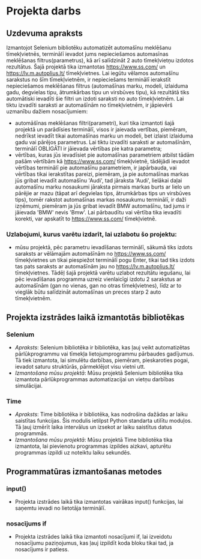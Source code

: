 # Projekta darbs

## Uzdevuma apraksts

Izmantojot Selenium bibliotēku automatizēt automašīnu meklēšanu tīmekļvietnēs, terminālī ievadot jums nepieciešamos automasīnas meklēšanas filtrus(parametrus), kā arī salīdzināt 2 auto tīmekļvietņu izdotos rezultātus. Šajā projektā tika izmantotas https://www.ss.com/ un https://lv.m.autoplius.lt/ tīmekļvietnes. Lai iegūtu vēlamos automašīnu sarakstus no šīm tīmekļvietnēm, ir nepieciešams terminālī ierakstīt nepieciešamos meklēšanas filtrus (automašīnas marku, modeli, izlaiduma gadu, degvielas tipu, ātrumkārbas tipu un virsbūves tipu), kā rezultātā tiks automātiski ievadīti šie filtri un izdoti saraksti no auto tīmekļvietnēm. Lai tiktu izvadīti saraksti ar automašīnām no tīmekļvietnēm, ir jāpievērš uzmanību dažiem nosacījumiem:

- automāšīnas meklēšanas filtri(parametri), kuri tika izmantoti šajā projektā un parādīsies terminālī, visos ir jaievada vertības, piemēram, nedrīkst ievadīt tikai automašīnas marku un modeli, bet izlaist izlaiduma gadu vai pārējos parametrus. Lai tiktu izvadīti saraksti ar automašīnām, terminālī OBLIGĀTI ir jāievada vērtības pie katra parametra;
- vērtības, kuras jūs ievadīsiet pie automašīnas parametriem atbilst tādām pašām vērtībām kā https://www.ss.com/ tīmekļvietnē, tādējādi ievadot vērtības terminālī pie automašīnu parametriem, ir japārbauda, vai vērtības tikai ierakstītas pareizi, piemēram, ja pie automašīnas markas jūs gribat ievadīt automašīnu 'Audi', tad jāraksta 'Audi', lielākai daļai automašīnu marku nosaukumi jāraksta pirmais markas burts ar lielo un pārējie ar mazu (tāpat arī degvielas tips, ātrumkārbas tips un virsbūves tips), tomēr rakstot automašīnas markas nosaukumu terminālī, ir daži izņēmumi, piemēram ja jūs gribat ievadīt BMW automašīnu, tad jums ir jāievada 'BMW' nevis 'Bmw'. Lai pārbaudītu vai vērtība tika ievadīti korekti, var apskatīt to https://www.ss.com/ tīmekļvietnē.

### Uzlabojumi, kurus varētu izdarīt, lai uzlabotu šo projektu:

- mūsu projektā, pēc parametru ievadīšanas terminālī, sākumā tiks izdots saraksts ar vēlāmajām automašīnām no https://www.ss.com/ tīmekļvietnes un tikai piespiežot terminālī pogu Enter, tikai tad tiks izdots tas pats saraksts ar automašīnām jau no https://lv.m.autoplius.lt/ tīmekļvietnes. Tādēļ šajā projektā varētu uzlabot rezultātu iegušanu, lai pēc ievadīšanas programma uzreiz vienlaicīgi izdotu 2 sarakstus ar automašīnām (gan no vienas, gan no otras tīmekļvietnes), līdz ar to vieglāk būtu salīdzināt automašīnas un preces starp 2 auto tīmekļvietnēm.


## Projekta izstrādes laikā izmantotās bibliotēkas 

### Selenium

- *Apraksts*: Selenium bibliotēka ir bibliotēka, kas ļauj veikt automatizētas pārlūkprogrammu vai tīmekļa lietojumprogrammu pārbaudes gadījumus. Tā tiek izmantota, lai simulētu darbības, piemēram, pieskaroties pogai, ievadot saturu struktūrās, pārmeklējot visu vietni utt.
- *Izmantošana mūsu projektā*: Mūsu projektā Selenium bibliotēka tika izmantota pārlūkprogrammas automatizacijai un vietņu darbības simulācijai.

### Time

- *Apraksts*: Time bibliotēka ir bibliotēka, kas nodrošina dažādas ar laiku saistītas funkcijas. Šis modulis ietilpst Python standarta utilītu moduļos. Tā ļauj izmērīt laika intervālus un izsekot ar laiku saistītus datus programmās.
- *Izmantošana mūsu projektā*: Mūsu projektā Time bibliotēka tika izmantota, lai pievienotu programmas izpildes aizkavi, apturētu programmas izpildi uz noteiktu laiku sekundēs. 


## Programmatūras izmantošanas metodes

### input()

- Projekta izstrādes laikā tika izmantotas vairākas input() funkcijas, lai saņemtu ievadi no lietotāja terminālī.

### nosacījums if

- Projekta izstrādes laikā tika izmantoti nosacījumi if, lai izveidotu nosacījumu paziņojumus, kas ļauj izpildīt koda bloku tikai tad, ja nosacījums ir patiess.
